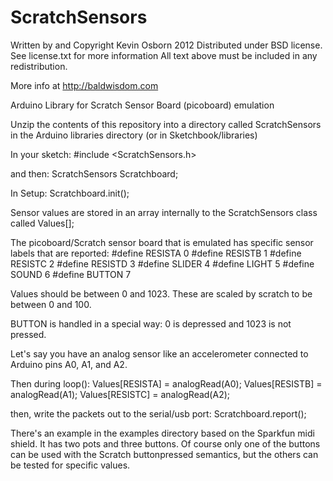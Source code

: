 ScratchSensors
==============
Written by and Copyright Kevin Osborn 2012
Distributed under BSD license. See license.txt for more information
All text above must be included in any redistribution.

More info at http://baldwisdom.com


Arduino Library for Scratch Sensor Board (picoboard) emulation

Unzip the contents of this repository into a directory called ScratchSensors
in the Arduino libraries directory (or in Sketchbook/libraries)

In your sketch:
#include <ScratchSensors.h>

and then:
ScratchSensors Scratchboard;

In Setup:
Scratchboard.init();

Sensor values are stored in an array internally to the ScratchSensors class
called Values[];

The picoboard/Scratch sensor board that is emulated has specific sensor labels
that are reported:
#define RESISTA 0
#define RESISTB 1
#define RESISTC 2
#define RESISTD 3
#define SLIDER  4
#define LIGHT   5
#define SOUND   6
#define BUTTON  7

Values should be between 0 and 1023. These are scaled by scratch to be 
between 0 and 100.

BUTTON is handled in a special way: 0 is depressed and 1023 is not pressed.

Let's say you have an analog sensor like an accelerometer connected to Arduino
pins A0, A1, and A2.

Then during loop():
Values[RESISTA] = analogRead(A0);
Values[RESISTB] = analogRead(A1);
Values[RESISTC] = analogRead(A2);

then, write the packets out to the serial/usb port:
Scratchboard.report();

There's an example in the examples directory based on the Sparkfun midi shield.
It has two pots and three buttons. Of course only one of the buttons can be 
used with the Scratch buttonpressed semantics, but the others can be tested
for specific values.